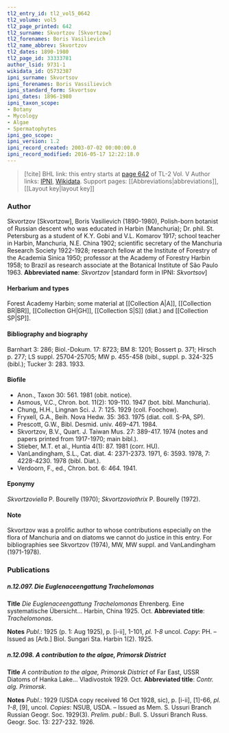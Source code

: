 ```yaml
---
tl2_entry_id: tl2_vol5_0642
tl2_volume: vol5
tl2_page_printed: 642
tl2_surname: Skvortzov [Skvortzow]
tl2_forenames: Boris Vasilievich
tl2_name_abbrev: Skvortzov
tl2_dates: 1890-1980
tl2_page_id: 33333781
author_lsid: 9731-1
wikidata_id: Q5732387
ipni_surname: Skvortsov
ipni_forenames: Boris Vassilievich
ipni_standard_form: Skvortsov
ipni_dates: 1896-1980
ipni_taxon_scope: 
- Botany
- Mycology
- Algae
- Spermatophytes
ipni_geo_scope: 
ipni_version: 1.2
ipni_record_created: 2003-07-02 00:00:00.0
ipni_record_modified: 2016-05-17 12:22:18.0
---
```


> [!cite] BHL link: this entry starts at [page 642](https://www.biodiversitylibrary.org/page/33333781) of TL-2 Vol. V
> Author links: [IPNI](https://www.ipni.org/a/9731-1), [Wikidata](https://www.wikidata.org/wiki/Q5732387). Support pages: [[Abbreviations|abbreviations]], [[Layout key|layout key]]

### Author

Skvortzov \[Skvortzow\], Boris Vasilievich (1890-1980), Polish-born botanist of Russian descent who was educated in Harbin (Manchuria); Dr. phil. St. Petersburg as a student of K.Y. Gobi and V.L. Komarov 1917; school teacher in Harbin, Manchuria, N.E. China 1902; scientific secretary of the Manchuria Research Society 1922-1928; research fellow at the Institute of Forestry of the Academia Sinica 1950; professor at the Academy of Forestry Harbin 1958; to Brazil as research associate at the Botanical Institute of São Paulo 1963. 
**Abbreviated name**: *Skvortzov* \[standard form in IPNI: *Skvortsov*\]

#### Herbarium and types

Forest Academy Harbin; some material at [[Collection A|A]], [[Collection BR|BR]], [[Collection GH|GH]], [[Collection S|S]] (diat.) and [[Collection SP|SP]].

#### Bibliography and biography

Barnhart 3: 286; Biol.-Dokum. 17: 8723; BM 8: 1201; Bossert p. 371; Hirsch p. 277; LS suppl. 25704-25705; MW p. 455-458 (bibl., suppl. p. 324-325 (bibl.); Tucker 3: 283. 1933.

#### Biofile

- Anon., Taxon 30: 561. 1981 (obit. notice).
- Asmous, V.C., Chron. bot. 11(2): 109-110. 1947 (bot. bibl. Manchuria).
- Chung, H.H., Lingnan Sci. J. 7: 125. 1929 (coll. Foochow).
- Fryxell, G.A., Beih. Nova Hedw. 35: 363. 1975 (diat. coll. S-PA, SP).
- Prescott, G.W., Bibl. Desmid. univ. 469-471. 1984.
- Skvortzov, B.V., Quart. J. Taiwan Mus. 27: 389-417. 1974 (notes and papers printed from 1917-1970; main bibl.).
- Stieber, M.T. et al., Huntia 4(1): 87. 1981 (corr. HU).
- VanLandingham, S.L., Cat. diat. 4: 2371-2373. 1971, 6: 3593. 1978, 7: 4228-4230. 1978 (bibl. Diat.).
- Verdoorn, F., ed., Chron. bot. 6: 464. 1941.

#### Eponymy

*Skvortzoviella* P. Bourelly (1970); *Skvortzoviothrix* P. Bourelly (1972).

#### Note

Skvortzov was a prolific author to whose contributions especially on the flora of Manchuria and on diatoms we cannot do justice in this entry. For bibliographies see Skvortzov (1974), MW, MW suppl. and VanLandingham (1971-1978).

### Publications

##### n.12.097. Die Euglenaceengattung Trachelomonas

**Title**
*Die Euglenaceengattung Trachelomonas* Ehrenberg. Eine systematische Übersicht... Harbin, China 1925. Oct.
**Abbreviated title**: *Trachelomonas*.

**Notes**
*Publ*.: 1925 (p. 1: Aug 1925), p. \[i-ii\], 1-101, *pl. 1-8* uncol. *Copy*: PH. – Issued as \[Arb.\] Biol. Sungari Sta. Harbin 1(2). 1925.

##### n.12.098. A contribution to the algae, Primorsk District

**Title**
*A contribution to the algae, Primorsk District* of Far East, USSR Diatoms of Hanka Lake... Vladivostok 1929. Oct.
**Abbreviated title**: *Contr. alg. Primorsk*.

**Notes**
*Publ*.: 1929 (USDA copy received 16 Oct 1928, sic), p. \[i-ii\], \[1\]-66, *pl. 1-8*, \[9\], uncol.
*Copies*: NSUB, USDA. – Issued as Mem. S. Ussuri Branch Russian Geogr. Soc. 1929(3).
*Prelim. publ*.: Bull. S. Ussuri Branch Russ. Geogr. Soc. 13: 227-232. 1926.

